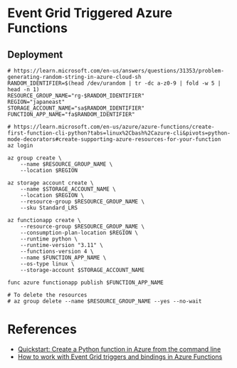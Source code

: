 # Event Grid Triggered Azure Functions

## Deployment

```shell
# https://learn.microsoft.com/en-us/answers/questions/31353/problem-generating-random-string-in-azure-cloud-sh
RANDOM_IDENTIFIER=$(head /dev/urandom | tr -dc a-z0-9 | fold -w 5 | head -n 1)
RESOURCE_GROUP_NAME="rg-$RANDOM_IDENTIFIER"
REGION="japaneast"
STORAGE_ACCOUNT_NAME="sa$RANDOM_IDENTIFIER"
FUNCTION_APP_NAME="fa$RANDOM_IDENTIFIER"

# https://learn.microsoft.com/en-us/azure/azure-functions/create-first-function-cli-python?tabs=linux%2Cbash%2Cazure-cli&pivots=python-mode-decorators#create-supporting-azure-resources-for-your-function
az login

az group create \
    --name $RESOURCE_GROUP_NAME \
    --location $REGION

az storage account create \
    --name $STORAGE_ACCOUNT_NAME \
    --location $REGION \
    --resource-group $RESOURCE_GROUP_NAME \
    --sku Standard_LRS

az functionapp create \
    --resource-group $RESOURCE_GROUP_NAME \
    --consumption-plan-location $REGION \
    --runtime python \
    --runtime-version "3.11" \
    --functions-version 4 \
    --name $FUNCTION_APP_NAME \
    --os-type linux \
    --storage-account $STORAGE_ACCOUNT_NAME

func azure functionapp publish $FUNCTION_APP_NAME

# To delete the resources
# az group delete --name $RESOURCE_GROUP_NAME --yes --no-wait
```

# References

- [Quickstart: Create a Python function in Azure from the command line](https://learn.microsoft.com/en-us/azure/azure-functions/create-first-function-cli-python?tabs=linux%2Cbash%2Cazure-cli&pivots=python-mode-decorators)
- [How to work with Event Grid triggers and bindings in Azure Functions](https://learn.microsoft.com/en-us/azure/azure-functions/event-grid-how-tos?tabs=v2%2Cportal)
